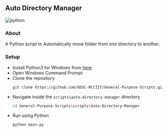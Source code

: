 ## Auto Directory Manager

![python](https://img.shields.io/badge/language-Python-orange?style=for-the-badge)

### About

A Python script to Automatically move folder from one directory to another.

### Setup

* Install Python3 for Windows from [here](https://python.org).
* Open Windows Command Prompt
* Clone the repository
  ```bash
  git clone https://github.com/GDSC-RCCIIT/General-Purpose-Scripts.git
  ```
* Navigate inside the ```scripts\auto-directory-manager``` directory.
  ```bash
  cd General-Purpose-Scripts\scripts\Auto-Directory-Manager
  ```
* Run using Python
  ```bash
  python main.py
  ```
